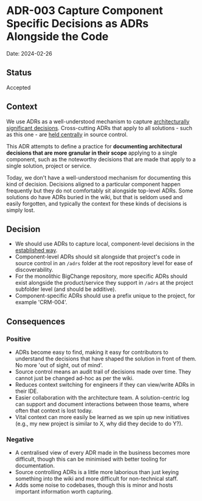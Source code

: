 # ADR-003 Capture Component Specific Decisions as ADRs Alongside the Code

Date: 2024-02-26

## Status

Accepted

## Context

We use ADRs as a well-understood mechanism to capture [architecturally significant decisions](./adr-001-record-architecture-decisions.md). Cross-cutting ADRs that apply to all solutions - such as this one - are [held centrally](adr-002-cross-cutting-adrs.md) in source control.

This ADR attempts to define a practice for **documenting architectural decisions that are more granular in their scope** applying to a single component, such as the noteworthy decisions that are made that apply to a single solution, project or service.

Today, we don't have a well-understood mechanism for documenting this kind of decision. Decisions aligned to a particular component happen frequently but they do not comfortably sit alongside top-level ADRs. Some solutions do have ADRs buried in the wiki, but that is seldom used and easily forgotten, and typically the context for these kinds of decisions is simply lost.

## Decision

- We should use ADRs to capture local, component-level decisions in the [established way](./adr-001-record-architecture-decisions.md).
- Component-level ADRs should sit alongside that project's code in source control in an `/adrs` folder at the root repository level for ease of discoverability.
- For the monolithic BigChange repository, more specific ADRs should exist alongside the product/service they support in `/adrs` at the project subfolder level (and should be additive).
- Component-specific ADRs should use a prefix unique to the project, for example 'CRM-004'.

## Consequences

### Positive

- ADRs become easy to find, making it easy for contributors to understand the decisions that have shaped the solution in front of them. No more 'out of sight, out of mind'.
- Source control means an audit trail of decisions made over time. They cannot just be changed ad-hoc as per the wiki.
- Reduces context switching for engineers if they can view/write ADRs in their IDE.
- Easier collaboration with the architecture team. A solution-centric log can support and document interactions between those teams, where often that context is lost today.
- Vital context can more easily be learned as we spin up new initiatives (e.g., my new project is similar to X, why did they decide to do Y?).

### Negative

- A centralised view of every ADR made in the business becomes more difficult, though this can be minimised with better tooling for documentation.
- Source controlling ADRs is a little more laborious than just keying something into the wiki and more difficult for non-technical staff.
- Adds some noise to codebases, though this is minor and hosts important information worth capturing.
